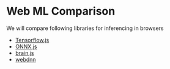 # Web ML Comparison

We will compare following libraries for inferencing in browsers

- [Tensorflow.js](https://www.tensorflow.org/js)
- [ONNX.js](https://github.com/microsoft/onnxjs)
- [brain.js](https://brain.js.org/#/)
- [webdnn](https://mil-tokyo.github.io/webdnn/)
